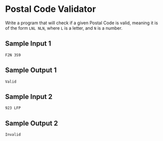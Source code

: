 # Postal Code Validator

Write a program that will check if a given Postal Code is valid, meaning it is of the form `LNL NLN`, where `L` is a letter, and `N` is a number.

## Sample Input 1
```
F2N 3S9
```
## Sample Output 1
```
Valid
```
## Sample Input 2
```
923 LFP
```
## Sample Output 2
```
Invalid
```
